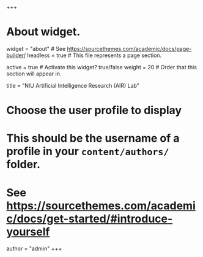 +++
# About widget.
widget = "about"  # See https://sourcethemes.com/academic/docs/page-builder/
headless = true  # This file represents a page section.

active = true  # Activate this widget? true/false
weight = 20  # Order that this section will appear in.

title = "NIU Artificial Intelligence Research (AIR) Lab"

# Choose the user profile to display
# This should be the username of a profile in your `content/authors/` folder.
# See https://sourcethemes.com/academic/docs/get-started/#introduce-yourself
author = "admin"
+++
